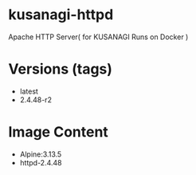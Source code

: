 # kusanagi-httpd

Apache HTTP Server( for KUSANAGI Runs on Docker )

# Versions (tags)

- latest
- 2.4.48-r2

# Image Content

- Alpine:3.13.5
- httpd-2.4.48

